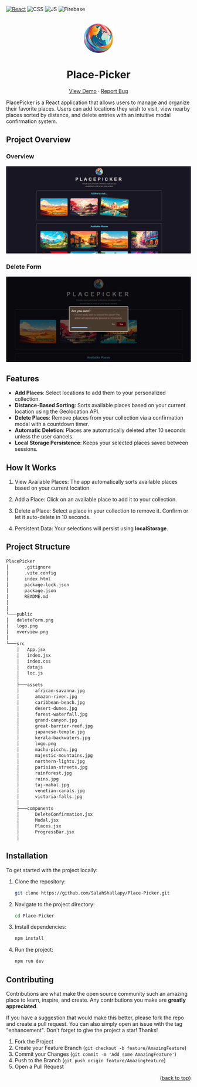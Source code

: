 <div id="top"></div>

[![React](https://img.shields.io/badge/react-%2320232a.svg?style=for-the-badge&logo=react&logoColor=%2361DAFB)](https://react.dev/)
![CSS](https://img.shields.io/badge/CSS3-1572B6?style=for-the-badge&logo=css3&logoColor=white)
![JS](https://img.shields.io/badge/JavaScript-F7DF1E?style=for-the-badge&logo=javascript&logoColor=black)
![Firebase](https://img.shields.io/badge/firebase-%23039BE5.svg?style=for-the-badge&logo=firebase)

<!-- PROJECT LOGO -->
<br />
<div align="center">
  <a href="https://place-picker-b062f.web.app/">
    <img src="./public/logo.png" alt="Logo" height="80"  >
  </a>
  <h1 align="center">Place-Picker</h1>

  <p align="center">
    <a href="https://place-picker-b062f.web.app/">View Demo</a>
    ·
    <a href="https://github.com/SalahShallapy/Place-Picker/issues">Report Bug</a>
  </p>
</div>

PlacePicker is a React application that allows users to manage and organize their favorite places. Users can add locations they wish to visit, view nearby places sorted by distance, and delete entries with an intuitive modal confirmation system.

## Project Overview

### Overview

![Project OverView](./public/overview.png)

### Delete Form

![Delete Form](./public/deleteForm.png)

## Features

- **Add Places**: Select locations to add them to your personalized collection.
- **Distance-Based Sorting**: Sorts available places based on your current location using the Geolocation API.
- **Delete Places**: Remove places from your collection via a confirmation modal with a countdown timer.
- **Automatic Deletion**: Places are automatically deleted after 10 seconds unless the user cancels.
- **Local Storage Persistence**: Keeps your selected places saved between sessions.

## How It Works

1. View Available Places: The app automatically sorts available places based on your current location.

2. Add a Place: Click on an available place to add it to your collection.

3. Delete a Place: Select a place in your collection to remove it. Confirm or let it auto-delete in 10 seconds.

4. Persistent Data: Your selections will persist using **localStorage**.

## Project Structure

```
PlacePicker
│      .gitignore
│      .vite.config
│      index.html
│      package-lock.json
│      package.json
│      README.md
│
│
└───public
│   deleteForm.png
│   logo.png
│   overview.png
│
└───src
    │   App.jsx
    │   index.jsx
    │   index.css
    │   datajs
    │   loc.js
    │
    ├───assets
    │      african-savanna.jpg
    │      amazon-river.jpg
    │      caribbean-beach.jpg
    │      desert-dunes.jpg
    │      forest-waterfall.jpg
    │      grand-canyon.jpg
    │      great-barrier-reef.jpg
    │      japanese-temple.jpg
    │      kerala-backwaters.jpg
    │      logo.png
    │      machu-picchu.jpg
    │      majestic-mountains.jpg
    │      northern-lights.jpg
    │      parisian-streets.jpg
    │      rainforest.jpg
    │      ruins.jpg
    │      taj-mahal.jpg
    │      venetian-canals.jpg
    │      victoria-falls.jpg
    │
    ├───components
    │      DeleteConfirmation.jsx
    │      Modal.jsx
    │      Places.jsx
    │      ProgressBar.jsx
    │
```

## Installation

To get started with the project locally:

1. Clone the repository:
   ```bash
   git clone https://github.com/SalahShallapy/Place-Picker.git
   ```
2. Navigate to the project directory:
   ```bash
   cd Place-Picker
   ```
3. Install dependencies:
   ```bash
   npm install
   ```
4. Run the project:

   ```bash
   npm run dev
   ```

## Contributing

Contributions are what make the open source community such an amazing place to learn, inspire, and create. Any contributions you make are **greatly appreciated**.

If you have a suggestion that would make this better, please fork the repo and create a pull request. You can also simply open an issue with the tag "enhancement".
Don't forget to give the project a star! Thanks!

1.  Fork the Project
2.  Create your Feature Branch (`git checkout -b feature/AmazingFeature`)
3.  Commit your Changes (`git commit -m 'Add some AmazingFeature'`)
4.  Push to the Branch (`git push origin feature/AmazingFeature`)
5.  Open a Pull Request

   <p align="right">(<a href="#top">back to top</a>)</p>
